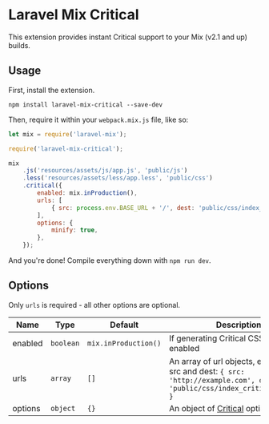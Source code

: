 # Laravel Mix Critical

This extension provides instant Critical support to your Mix (v2.1 and up) builds.

## Usage

First, install the extension.

```
npm install laravel-mix-critical --save-dev
```

Then, require it within your `webpack.mix.js` file, like so:

```js
let mix = require('laravel-mix');

require('laravel-mix-critical');

mix
    .js('resources/assets/js/app.js', 'public/js')
    .less('resources/assets/less/app.less', 'public/css')
    .critical({
        enabled: mix.inProduction(),
        urls: [
            { src: process.env.BASE_URL + '/', dest: 'public/css/index_critical.min.css' },
        ],
        options: {
            minify: true,
        },
    });
```

And you're done! Compile everything down with `npm run dev`.

## Options
Only `urls` is required - all other options are optional.

| Name             | Type               | Default | Description   |
| ---------------- | ------------------ | ------------- |------------- |
| enabled          | `boolean` | `mix.inProduction()` | If generating Critical CSS should be enabled |
| urls     | `array` | `[]` | An array of url objects, each with a src and dest: `{ src: 'http://example.com', dest: 'public/css/index_critical.min.ss' }` |
| options           | `object` | `{}` | An object of [Critical](https://github.com/addyosmani/critical#options) options |
